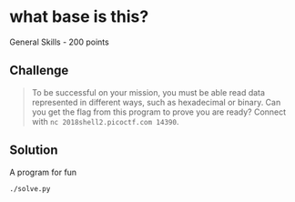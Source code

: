 # what base is this?
General Skills - 200 points

## Challenge 
> To be successful on your mission, you must be able read data represented in different ways, such as hexadecimal or binary. Can you get the flag from this program to prove you are ready? Connect with `nc 2018shell2.picoctf.com 14390`.

## Solution

A program for fun

	./solve.py